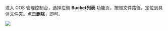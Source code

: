 进入 COS 管理控制台，选择左侧 **Bucket列表** 功能页，按照文件路径，定位到具体文件夹。点击**删除**，即可。

![](http://imgcache.tce.fsphere.cn/static/mccdn.qcloud.com/static/img/7b9103ff32cdebd8feeb56a2ea3f5328/Free-Converter.com-qq20160731-1%402x-38530352.jpg)